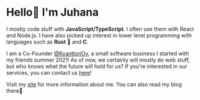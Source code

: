 # Hello👋 I'm Juhana

I mostly code stuff with **JavaScript/TypeScript**. I often use them with React and Node.js. I have also picked up interest in lower level programming with languages such as **Rust** 🦀 and **C**.

I am a Co-Founder [@KvanttoriOy](https://github.com/KvanttoriOy), a small software business I started with my friends summer 2021! As of now, we certainly will mostly do web stuff, but who knows what the future will hold for us? If you're interested in our services, you can contact us [here](https://kvanttori.fi/contact)!

Visit my [site](https://www.juhanakuparinen.dev/) for more information about me. You can also read my blog there🙂

<!--
**funnicus/funnicus** is a ✨ _special_ ✨ repository because its `README.md` (this file) appears on your GitHub profile.

Here are some ideas to get you started:

- 🔭 I’m currently working on ...
- 🌱 I’m currently learning ...
- 👯 I’m looking to collaborate on ...
- 🤔 I’m looking for help with ...
- 💬 Ask me about ...
- 📫 How to reach me: ...
- 😄 Pronouns: ...
- ⚡ Fun fact: ...
-->
